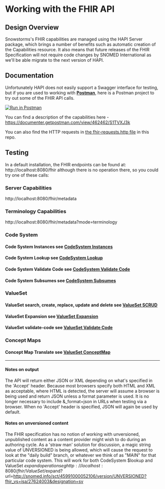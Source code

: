 # Working with the FHIR API

## Design Overview

Snowstorms's FHIR capabilities are managed using the HAPI Server package, which brings a number of benefits such as automatic creation of the Capabilities resource. It also means that future releases of the FHIR Specification will not require code changes by SNOMED International as we'll be able migrate to the next version of HAPI.

## Documentation

Unfortunately HAPI does not easily support a Swagger interface for testing, but if you are used to working with **[Postman](https://www.getpostman.com/downloads/)**, here is a Postman project to try out some of the FHIR API calls.

[![Run in Postman](https://run.pstmn.io/button.svg)](https://app.getpostman.com/run-collection/5d66502069270fc020ca)

You can find a description of the capabilities here - https://documenter.getpostman.com/view/462462/S1TVXJ3k

You can also find the HTTP requests in [the fhir-requests.http file](fhir-requests.http) in this repo.

## Testing

In a default installation, the FHIR endpoints can be found at: http://localhost:8080/fhir  although there is no operation there, so you could try one of these calls:

### Server Capabilities
http://localhost:8080/fhir/metadata

### Terminology Capabilities
http://localhost:8080/fhir/metadata?mode=terminology

### Code System

#### Code System Instances see [CodeSystem Instances](fhir-resources/code-system-instances.md)

#### Code System Lookup see [CodeSystem Lookup](fhir-resources/code-system-lookup.md)

#### Code System Validate Code see [CodeSystem Validate Code](fhir-resources/code-system-validate-code.md)

#### Code System Subsumes see [CodeSystem Subsumes](fhir-resources/code-system-subsumes.md)

### ValueSet

#### ValueSet search, create, replace, update and delete see [ValueSet SCRUD](fhir-resources/valueset-scrud.md)

#### ValueSet Expansion see [ValueSet Expansion](fhir-resources/valueset-expansion.md)

#### ValueSet validate-code see [ValueSet Validate Code](fhir-resources/valueset-validate-code.md)

### Concept Maps

#### Concept Map Translate see [ValueSet ConceptMap](fhir-resources/concept-map.md)

------

#### Notes on output
The API will return either JSON or XML depending on what's specified in the 'Accept' header.  Because most browsers specify both HTML and XML as acceptable, where HTML is detected, the server will assume a browser is being used and return JSON unless a format parameter is used.   It is no longer necessary to include &_format=json in URLs when testing via a browser.   When no 'Accept' header is specified, JSON will again be used by default.

#### Notes on unversioned content
The FHIR specification has no notion of working with unversioned, unpublished content as a content provider might wish to do during an authoring cycle.   As a 'straw man' solution for discussion, a magic string value of UNVERSIONED is being allowed, which will cause the request to look at the "daily build" branch, or whatever we think of as "MAIN" for that particular code system.   This will work for both CodeSystem $lookup and ValueSet $expand operations eg
http://localhost:8080/fhir/ValueSet/$expand?url=http://snomed.info/sct/45991000052106/version/UNVERSIONED?fhir_vs=isa/27624003&designation=sv
